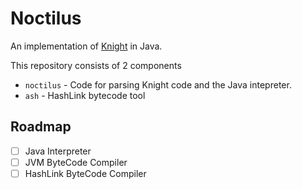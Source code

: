 # Noctilus

An implementation of [Knight](https://github.com/knight-lang/knight-lang) in Java. 

This repository consists of 2 components

- `noctilus` - Code for parsing Knight code and the Java intepreter.
- `ash` - HashLink bytecode tool

## Roadmap

- [ ] Java Interpreter
- [ ] JVM ByteCode Compiler
- [ ] HashLink ByteCode Compiler
